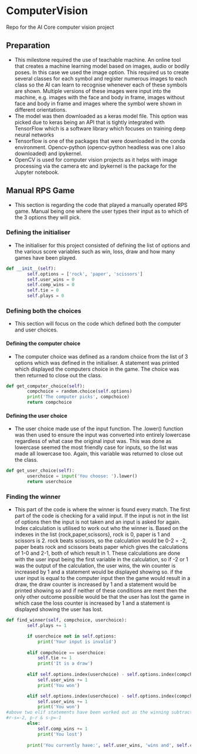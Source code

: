 # ComputerVision
 Repo for the AI Core computer vision project

## Preparation

- This milestone required the use of teachable machine. An online tool that creates a machine learning model based on images, audio or bodily poses. In this case we used the image option. This required us to create several classes for each symbol and register numerous images to each class so the AI can learn to recognise whenever each of these symbols are shown. Multiple versions of these images were input into the machine, e.g. images with the face and body in frame, images without face and body in frame and images where the symbol were shown in different orientations.
- The model was then downloaded as a keras model file. This option was picked due to keras being an API that is tightly integrated with TensorFlow which is a software library which focuses on training deep neural networks
- Tensorflow is one of the packages that were downloaded in the conda environment. Opencv-python (opencv-python headless was one I also downloaded) and ipykernel.
- OpenCV is used for computer vision projects as it helps with image processing via the camera etc and ipykernel is the package for the Jupyter notebook.

## Manual RPS Game

- This section is regarding the code that played a manually operated RPS game. Manual being one where the user types their input as to which of the 3 options they will pick.

### Defining the initialiser

- The initialiser for this project consisted of defining the list of options and the various score variables such as win, loss, draw and how many games have been played.

```python
def __init__(self):
        self.options = ['rock', 'paper', 'scissors']
        self.user_wins = 0
        self.comp_wins = 0
        self.tie = 0
        self.plays = 0
```

### Defining both the choices

- This section will focus on the code which defined both the computer and user choices.

#### Defining the computer choice

- The computer choice was defined as a random choice from the list of 3 options which was defined in the initialiser. A statement was printed which displayed the computers choice in the game. The choice was then returned to close out the class.

```python
def get_computer_choice(self):
        compchoice = random.choice(self.options)
        print('The computer picks', compchoice)
        return compchoice
```

#### Defining the user choice

- The user choice made use of the input function. The .lower() function was then used to ensure the input was converted into entirely lowercase regardless of what case the original input was. This was done as lowercase seemed the most friendly case for inputs, so the list was made all lowercase too. Again, this variable was returned to close out the class.

```python
def get_user_choice(self):
        userchoice = input('You choose: ').lower()
        return userchoice
```    

### Finding the winner

- This part of the code is where the winner is found every match. The first part of the code is checking for a valid input. If the input is not in the list of options then the input is not taken and an input is asked for again. Index calculation is utilised to work out who the winner is. Based on the indexes in the list {rock,paper,scissors}, rock is 0, paper is 1 and scissors is 2. rock beats scissors, so the calculation would be 0-2 = -2, paper beats rock and scissors beats paper which gives the calculations of 1-0 and 2-1, both of which result in 1. These calculations are done with the user input being the first variable in the calculation, so if -2 or 1 was the output of the calculation, the user wins, the win counter is increased by 1 and a statement would be displayed showing so. if the user input is equal to the computer input then the game would result in a draw, the draw counter is increased by 1 and a statement would be printed showing so and if neither of these conditions are ment then the only other outcome possible would be that the user has lost the game in which case the loss counter is increased by 1 and a statement is displayed showing the user has lost. 

```python
def find_winner(self, compchoice, userchoice): 
        self.plays += 1

        if userchoice not in self.options:
            print('Your input is invalid')
        
        elif compchoice == userchoice:
            self.tie += 1
            print('It is a draw')
        
        elif self.options.index(userchoice) - self.options.index(compchoice) == -2:
            self.user_wins += 1
            print('You won')

        elif self.options.index(userchoice) - self.options.index(compchoice) == 1:
            self.user_wins += 1
            print('You won')
#above two elif statements have been worked out as the winning subtractions for the option indexes where rock=[0] paper=[1] scissors=[2]
#r-s=-2, p-r & s-p=-1
        else:
            self.comp_wins += 1
            print('You lost')
        
        print('You currently have:', self.user_wins, 'wins and', self.comp_wins, 'losses and', self.tie, 'draws')
```
